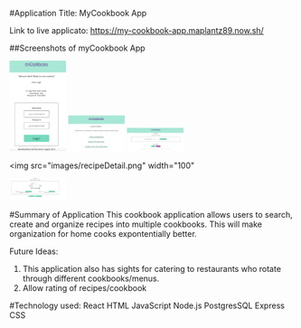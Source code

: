 #Application Title: MyCookbook App

Link to live applicato: https://my-cookbook-app.maplantz89.now.sh/

##Screenshots of myCookbook App

<img src="images/loginPage.png" width="100">

<img src="images/landingPage.png" width="100">

<img src="images/cookbookPage.png" width="100">

<img src="images/recipeDetail.png" width="100"

<img src="images/addForm.png" width="100">

#Summary of Application
This cookbook application allows users to search, create and organize recipes into multiple cookbooks. This will make organization for home cooks expontentially better. 

Future Ideas:
1. This application also has sights for catering to restaurants who rotate through different cookbooks/menus. 
2. Allow rating of recipes/cookbook 

#Technology used: 
React 
HTML
JavaScript
Node.js
PostgresSQL
Express
CSS